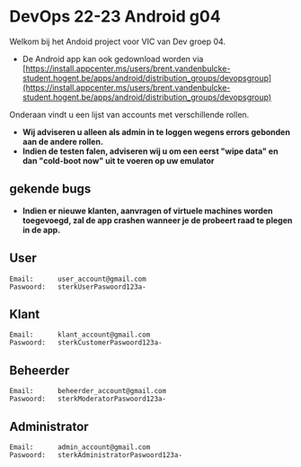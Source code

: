 # DevOps 22-23 Android g04

Welkom bij het Andoid project voor VIC van Dev groep 04.

- De Android app kan ook gedownload worden via [https://install.appcenter.ms/users/brent.vandenbulcke-student.hogent.be/apps/android/distribution_groups/devopsgroup](https://install.appcenter.ms/users/brent.vandenbulcke-student.hogent.be/apps/android/distribution_groups/devopsgroup)

Onderaan vindt u een lijst van accounts met verschillende rollen.

- **Wij adviseren u alleen als admin in te loggen wegens errors gebonden aan de andere rollen.**
- **Indien de testen falen, adviseren wij u om een eerst "wipe data" en dan "cold-boot now" uit te voeren op uw emulator**

## gekende bugs
- **Indien er nieuwe klanten, aanvragen of virtuele machines worden toegevoegd, zal de app crashen wanneer je de probeert raad te plegen in de app.**

## User
```
Email:		user_account@gmail.com
Paswoord:	sterkUserPaswoord123a-
```

## Klant
```
Email: 		klant_account@gmail.com
Paswoord:	sterkCustomerPaswoord123a-
```

## Beheerder
```
Email: 		beheerder_account@gmail.com
Paswoord:	sterkModeratorPaswoord123a-
```

## Administrator
```
Email: 		admin_account@gmail.com
Paswoord:	sterkAdministratorPaswoord123a-
```
